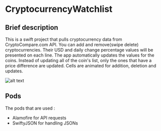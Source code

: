 # CryptocurrencyWatchlist
## Brief description
This is a swift project that pulls cryptocurrency data from CryptoCompare.com API.
You can add and remove(swipe delete) cryptocurrencies.
Their USD and daily change percentage values will be presented on each line.
The app automatically updates the values for the coins.
Instead of updating all of the coin's list, only the ones that have a price difference are updated.
Cells are animated for addition, deletion and updates.

![alt text](https://drive.google.com/open?id=1cFfG1N2nSTHoRxpuAeBXLZZK1oDFXTcm)
## Pods
The pods that are used : 
- Alamofire for API requests
- SwiftyJSON for handling JSONs



